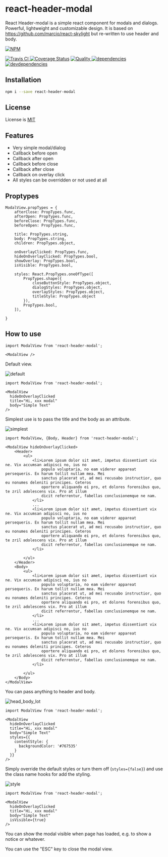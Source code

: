 react-header-modal
==============

React Header-modal is a simple react component for modals and dialogs.
Powerful, lightweight and customizable design. 
It is based on https://github.com/marcio/react-skylight but re-written 
to use header and body.

[![NPM][npm-icon] ][npm-url]

[![Travis CI][travis-ci-image] ][travis-ci-url]
[![Coverage Status](https://coveralls.io/repos/github/scherler/react-header-modal/badge.svg?branch=master)](https://coveralls.io/github/scherler/react-header-modal?branch=master)
[![Quality][quality-badge] ][quality-url]
[![dependencies][dependencies-image] ][dependencies-url]
[![devdependencies][devdependencies-image] ][devdependencies-url]

[npm-icon]: https://nodei.co/npm/react-header-modal.png?downloads=true
[npm-url]: https://npmjs.org/package/react-header-modal
[travis-ci-image]: https://travis-ci.org/scherler/react-header-modal.svg?branch=master
[travis-ci-url]: https://travis-ci.org/scherler/react-header-modal

[dependencies-image]: https://david-dm.org/scherler/react-header-modal.png
[dependencies-url]: https://david-dm.org/scherler/react-header-modal
[devdependencies-image]: https://david-dm.org/scherler/react-header-modal/dev-status.png
[devdependencies-url]: https://david-dm.org/scherler/react-header-modal#info=devDependencies

[quality-badge]: http://npm.packagequality.com/shield/react-header-modal.svg
[quality-url]: http://packagequality.com/#?package=react-header-modal

Installation
------------

```sh
npm i --save react-header-modal
```

License
-------

License is [MIT](./LICENSE)


Features
--------

- Very simple modal/dialog
- Callback before open
- Callback after open
- Callback before close
- Callback after close
- Callback on overlay click
- All styles can be overridden or not used at all


Proptypes
---------

```
ModalView.propTypes = {
    afterClose: PropTypes.func,
    afterOpen: PropTypes.func,
    beforeClose: PropTypes.func,
    beforeOpen: PropTypes.func,

    title: PropTypes.string,
    body: PropTypes.string,
    children: PropTypes.object,

    onOverlayClicked: PropTypes.func,
    hideOnOverlayClicked: PropTypes.bool,
    showOverlay: PropTypes.bool,
    isVisible: PropTypes.bool,

    styles: React.PropTypes.oneOfType([
        PropTypes.shape({
            closeButtonStyle: PropTypes.object,
            dialogStyles: PropTypes.object,
            overlayStyles: PropTypes.object,
            titleStyle: PropTypes.object
        }),
        PropTypes.bool,
    ]),

}
```

How to use
--------------------

```
import ModalView from 'react-header-modal';

<ModalView />
```

Default view.

![default](./screenshot/default.png "default")

```
import ModalView from 'react-header-modal';

<ModalView 
  hideOnOverlayClicked
  title="Hi, xxx modal"
  body="Simple Text"
/>
```

Simplest use is to pass the title and the body as an attribute.

![simplest](./screenshot/simple.png "simplest")

```
import ModalView, {Body, Header} from 'react-header-modal';

<ModalView hideOnOverlayClicked>
    <Header>
        <ul>
            <li>Lorem ipsum dolor sit amet, impetus dissentiunt vix ne. Vix accumsan adipisci no, ius no
                populo voluptaria, no eam viderer appareat persequeris. Ex harum tollit nullam mea. Mei
                sanctus placerat ut, ad mei recusabo instructior, quo eu nonumes deleniti principes. Ceteros
                oportere aliquando ei pro, et dolores forensibus quo, te zril adolescens vix. Pro at illum
                dicit referrentur, fabellas conclusionemque ne nam.
            </li>
            ...
            <li>Lorem ipsum dolor sit amet, impetus dissentiunt vix ne. Vix accumsan adipisci no, ius no
                populo voluptaria, no eam viderer appareat persequeris. Ex harum tollit nullam mea. Mei
                sanctus placerat ut, ad mei recusabo instructior, quo eu nonumes deleniti principes. Ceteros
                oportere aliquando ei pro, et dolores forensibus quo, te zril adolescens vix. Pro at illum
                dicit referrentur, fabellas conclusionemque ne nam.
            </li>
    
        </ul>
    </Header>
    <Body>
        <ul>
            <li>Lorem ipsum dolor sit amet, impetus dissentiunt vix ne. Vix accumsan adipisci no, ius no
                populo voluptaria, no eam viderer appareat persequeris. Ex harum tollit nullam mea. Mei
                sanctus placerat ut, ad mei recusabo instructior, quo eu nonumes deleniti principes. Ceteros
                oportere aliquando ei pro, et dolores forensibus quo, te zril adolescens vix. Pro at illum
                dicit referrentur, fabellas conclusionemque ne nam.
            </li>
            ...
            <li>Lorem ipsum dolor sit amet, impetus dissentiunt vix ne. Vix accumsan adipisci no, ius no
                populo voluptaria, no eam viderer appareat persequeris. Ex harum tollit nullam mea. Mei
                sanctus placerat ut, ad mei recusabo instructior, quo eu nonumes deleniti principes. Ceteros
                oportere aliquando ei pro, et dolores forensibus quo, te zril adolescens vix. Pro at illum
                dicit referrentur, fabellas conclusionemque ne nam.
            </li>
    
        </ul>
    </Body>
</ModalView>
```

You can pass anything to header and body.

![head_body_lot](./screenshot/head_body_lot.png "head_body_lot")

```
import ModalView from 'react-header-modal';

<ModalView 
  hideOnOverlayClicked
  title="Hi, xxx modal"
  body="Simple Text"
  styles={{
    contentStyle: {
      backgroundColor: '#767535'
    }
  }}
/>
```

Simply override the default styles or turn them off (`styles={false}`) 
and use the class name hooks for add the styling.

![style](./screenshot/style.png "style")

```
import ModalView from 'react-header-modal';

<ModalView 
  hideOnOverlayClicked
  title="Hi, xxx modal"
  body="Simple Text"
  isVisible={true}
/>
```

You can show the modal visible when page has loaded, e.g. to show a 
notice or whatever.

You can use the "ESC" key to close the modal view.

